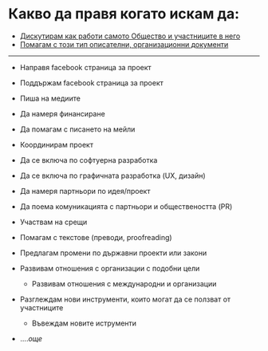 # Какво да правя когато искам да:

- [Дискутирам как работи самото Общество и участниците в него](checklists/discuss.md)
- [Помагам с този тип описателни, организационни документи](checklists/guide.md)

-----------

- Направя facebook страница за проект
- Поддържам facebook страница за проект
- Пиша на медиите
- Да намеря финансиране
- Да помагам с писането на мейли

- Координирам проект
- Да се включа по софтуерна разработка
- Да се включа по графичната разработка (UX, дизайн)

- Да намеря партньори по идея/проект
- Да поема комуникацията с партньори и обществеността (PR)
- Участвам на срещи

- Помагам с текстове (преводи, proofreading)

- Предлагам промени по държавни проекти или закони

- Развивам отношения с организации с подобни цели
  - Развивам отношения с международни и организации
- Разглеждам нови инструменти, които могат да се ползват от участниците
  - Въвеждам новите иструменти
- ....*oще*
